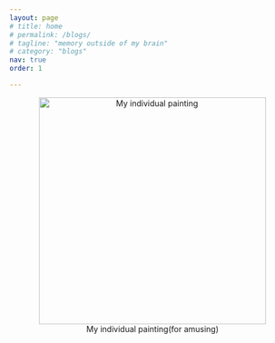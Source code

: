 ```yaml
---
layout: page
# title: home
# permalink: /blogs/
# tagline: "memory outside of my brain"
# category: "blogs"
nav: true
order: 1

---
```

<!-- ![My individual painting](http://wx4.sinaimg.cn/large/0061BuRPly8fh1aa1vj3xj30ro0rot8s.jpg) -->
<div align="center">
<img src="http://wx4.sinaimg.cn/large/0061BuRPly8fh1aa1vj3xj30ro0rot8s.jpg" width="400" height="400" alt="My individual painting"/>
</div>
<div align="center">
My individual painting(for amusing)
</div>
